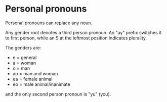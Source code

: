 # Personal pronouns
Personal pronouns can replace any noun.

Any gender root denotes a third person pronoun. An "<span translate="no" lang="es">ay</span>" prefix switches it to first person, while an S at the leftmost position indicates plurality.

The genders are:
- <span translate="no" lang="es">e</span> = general
- <span translate="no" lang="es">a</span> = woman
- <span translate="no" lang="es">o</span> = man
- <span translate="no" lang="es">ao</span> = man and woman
- <span translate="no" lang="es">ea</span> = female animal
- <span translate="no" lang="es">eo</span> = male animal/inanimate

and the only second person pronoun is "<span translate="no" lang="es">yu</span>" (you).
